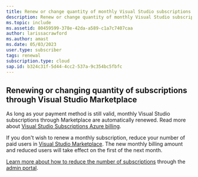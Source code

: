```yaml
---
title: Renew or change quantity of monthly Visual Studio subscriptions purchased from marketplace.visualstudio.com
description: Renew or change quantity of monthly Visual Studio subscriptions purchased from marketplace.visualstudio.com.
ms.topic: include
ms.assetid: 80459599-378e-42da-a589-c1a7c7407caa
author: larissacrawford
ms.author: amast
ms.date: 05/03/2023
user.type: subscriber
tags: renewal
subscription.type: cloud
sap.id: b324c31f-5d44-4cc2-537a-9c354bc5fbfc
---
```


## Renewing or changing quantity of subscriptions through Visual Studio Marketplace 

As long as your payment method is still valid, monthly Visual Studio subscriptions through Marketplace are automatically renewed. Read more about [Visual Studio Subscriptions Azure billing](https://learn.microsoft.com/visualstudio/subscriptions/vscloud-billing-faq). 

If you don't wish to renew a monthly subscription, reduce your number of paid users in [Visual Studio Marketplace](https://marketplace.visualstudio.com/subscriptions). The new monthly billing amount and reduced users will take effect on the first of the next month. 

[Learn more about how to reduce the number of subscriptions](https://learn.microsoft.com/visualstudio/subscriptions/vscloud-overview#manage-subscriptions) through the [admin portal](https://manage.visualstudio.com).